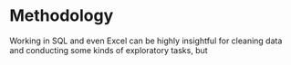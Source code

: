 # Methodology

Working in SQL and even Excel can be highly insightful for cleaning data and conducting some kinds of exploratory tasks, but 
